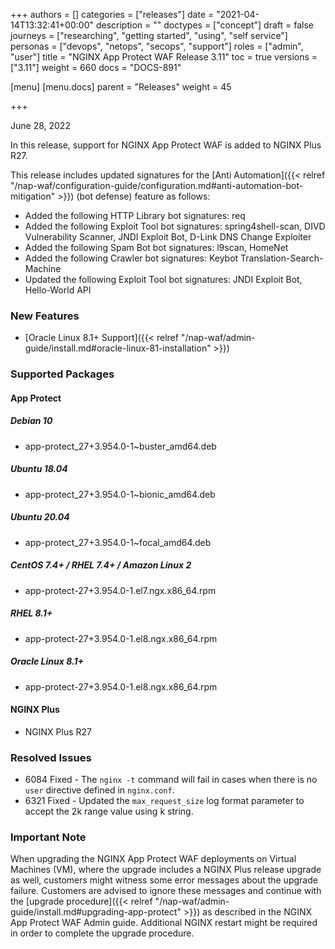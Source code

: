 +++
authors = []
categories = ["releases"]
date = "2021-04-14T13:32:41+00:00"
description = ""
doctypes = ["concept"]
draft = false
journeys = ["researching", "getting started", "using", "self service"]
personas = ["devops", "netops", "secops", "support"]
roles = ["admin", "user"]
title = "NGINX App Protect WAF Release 3.11"
toc = true
versions = ["3.11"]
weight = 660
docs = "DOCS-891"

[menu]
  [menu.docs]
    parent = "Releases"
    weight = 45

+++

June 28, 2022 

In this release, support for NGINX App Protect WAF is added to NGINX Plus R27.

This release includes updated signatures for the [Anti Automation]({{< relref "/nap-waf/configuration-guide/configuration.md#anti-automation-bot-mitigation" >}}) (bot defense) feature as follows:

- Added the following HTTP Library bot signatures: req
- Added the following Exploit Tool bot signatures: spring4shell-scan, DIVD Vulnerability Scanner, JNDI Exploit Bot, D-Link DNS Change Exploiter
- Added the following Spam Bot bot signatures: l9scan, HomeNet
- Added the following Crawler bot signatures: Keybot Translation-Search-Machine
- Updated the following Exploit Tool bot signatures: JNDI Exploit Bot, Hello-World API

### New Features

- [Oracle Linux 8.1+ Support]({{< relref "/nap-waf/admin-guide/install.md#oracle-linux-81-installation" >}})

### Supported Packages

#### App Protect

##### Debian 10

- app-protect_27+3.954.0-1~buster_amd64.deb

##### Ubuntu 18.04

- app-protect_27+3.954.0-1~bionic_amd64.deb

##### Ubuntu 20.04

- app-protect_27+3.954.0-1~focal_amd64.deb

##### CentOS 7.4+ / RHEL 7.4+ / Amazon Linux 2

- app-protect-27+3.954.0-1.el7.ngx.x86_64.rpm

##### RHEL 8.1+

- app-protect-27+3.954.0-1.el8.ngx.x86_64.rpm

##### Oracle Linux 8.1+

 - app-protect-27+3.954.0-1.el8.ngx.x86_64.rpm

 #### NGINX Plus
 
 - NGINX Plus R27

### Resolved Issues

- 6084 Fixed - The `nginx -t` command will fail in cases when there is no `user` directive defined in `nginx.conf`.
- 6321 Fixed - Updated the `max_request_size` log format parameter to accept the 2k range value using k string.


### **Important Note**

When upgrading the NGINX App Protect WAF deployments on Virtual Machines (VM), where the upgrade includes a NGINX Plus release upgrade as well, customers might witness some error messages about the upgrade failure.
Customers are advised to ignore these messages and continue with the [upgrade procedure]({{< relref "/nap-waf/admin-guide/install.md#upgrading-app-protect" >}}) as described in the NGINX App Protect WAF Admin guide.
Additional NGINX restart might be required in order to complete the upgrade procedure.
